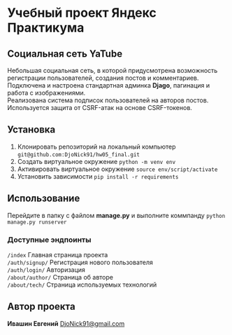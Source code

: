 # Учебный проект Яндекс Практикума     
## Социальная сеть YaTube   
Небольшая социальная сеть, в которой придусмотрена возможность регистрации пользователей, создания постов и комментариев.    
Подключена и настроена стандартная админка __Djago__, пагинация и работа с изображениями.     
Реализована система подписок пользователей на авторов постов.    
Используется защита от CSRF-атак на  основе CSRF-токенов.

     
## Установка   
1) Клонировать репозиторий на локальный компьютер `git@github.com:DjoNick91/hw05_final.git`
2) Создать виртуальное окружение `python -m venv env`
3) Активировать виртуальное окружение `source env/script/activate`
4) Установить зависимости `pip install -r requirements`    
   
 ## Использование
 Перейдите в папку с файлом __manage.py__ и  выполните коммпанду `python manage.py runserver`
 ### Доступные эндпоинты
 `/index` Главная страница проекта   
 `/auth/signup/` Регистрация нового пользователя   
 `/auth/login/` Авторизация   
 `/about/author/` Страница об авторе   
 `/about/tech/`  Страница используемых  технологий
 
 ## Автор  проекта   
 __Ивашин Евгений__ <DjoNick91@gmail.com>
 
